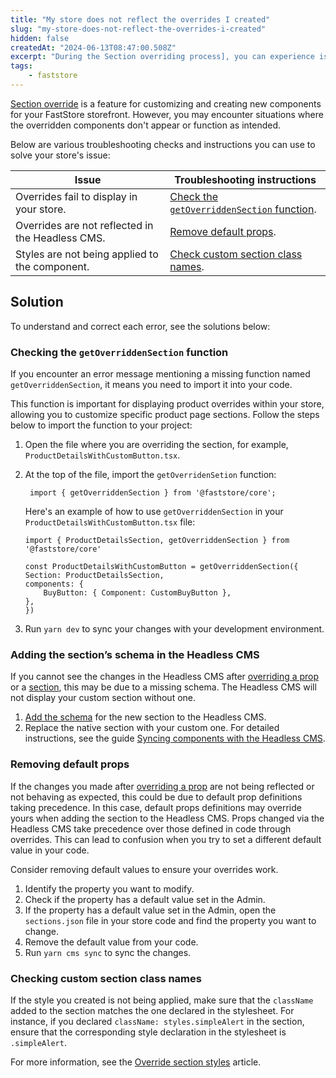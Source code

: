 ```yaml
---
title: "My store does not reflect the overrides I created"
slug: "my-store-does-not-reflect-the-overrides-i-created"
hidden: false
createdAt: "2024-06-13T08:47:00.508Z"
excerpt: "During the Section overriding process], you can experience issues such as overridden components not appearing or not behaving as you expected."
tags:
    - faststore
---
```


[Section override](https://developers.vtex.com/docs/guides/faststore/overrides-overview) is a feature for customizing and creating new components for your FastStore storefront. However, you may encounter situations where the overridden components don't appear or function as intended.

Below are various troubleshooting checks and instructions you can use to solve your store's issue:

| Issue | Troubleshooting instructions |
| ----- | ---------------------------- |
| Overrides fail to display in your store. | [Check the `getOverriddenSection` function](#checking-the-getoverriddensection-function). |
| Overrides are not reflected in the Headless CMS. | [Remove default props](#removing-default-props). |
| Styles are not being applied to the component. | [Check custom section class names](#checking-custom-section-class-names).|

## Solution

To understand and correct each error, see the solutions below:

### Checking the `getOverriddenSection` function

If you encounter an error message mentioning a missing function named `getOverriddenSection`, it means you need to import it into your code.

This function is important for displaying product overrides within your store, allowing you to customize specific product page sections. Follow the steps below to import the function to your project:

1. Open the file where you are overriding the section, for example, `ProductDetailsWithCustomButton.tsx`.
2. At the top of the file, import the `getOverridenSetion` function:

   ```tsx
    import { getOverriddenSection } from '@faststore/core';
    ```

    Here's an example of how to use `getOverriddenSection` in your `ProductDetailsWithCustomButton.tsx` file:

    ```tsx
    import { ProductDetailsSection, getOverriddenSection } from '@faststore/core'

    const ProductDetailsWithCustomButton = getOverriddenSection({
    Section: ProductDetailsSection,
    components: {
        BuyButton: { Component: CustomBuyButton },
    },
    })
    ```

3. Run `yarn dev` to sync your changes with your development environment.

### Adding the section’s schema in the Headless CMS

If you cannot see the changes in the Headless CMS after [overriding a prop](https://developers.vtex.com/docs/guides/faststore/overrides-component-props) or a [section](https://developers.vtex.com/docs/guides/faststore/overrides-native-component), this may be due to a missing schema. The Headless CMS will not display your custom section without one.

1. [Add the schema](https://developers.vtex.com/docs/guides/faststore/overrides-syncing-components-with-the-headless-cms) for the new section to the Headless CMS.
2. Replace the native section with your custom one. For detailed instructions, see the guide [Syncing components with the Headless CMS](https://developers.vtex.com/docs/guides/faststore/overrides-syncing-components-with-the-headless-cms).

### Removing default props

If the changes you made after [overriding a prop](https://developers.vtex.com/docs/guides/faststore/overrides-component-props) are not being reflected or not behaving as expected, this could be due to default prop definitions taking precedence. In this case, default props definitions may override yours when adding the section to the Headless CMS. Props changed via the Headless CMS take precedence over those defined in code through overrides. This can lead to confusion when you try to set a different default value in your code.

Consider removing default values to ensure your overrides work.

1. Identify the property you want to modify.
2. Check if the property has a default value set in the Admin.
3. If the property has a default value set in the Admin, open the `sections.json` file in your store code and find the property you want to change.
4. Remove the default value from your code.
5. Run `yarn cms sync` to sync the changes.

### Checking custom section class names

If the style you created is not being applied, make sure that the `className` added to the section matches the one declared in the stylesheet. For instance, if you declared `className: styles.simpleAlert` in the section, ensure that the corresponding style declaration in the stylesheet is `.simpleAlert`.

For more information, see the [Override section styles](https://developers.vtex.com/docs/guides/faststore/overrides-section-styles) article.
